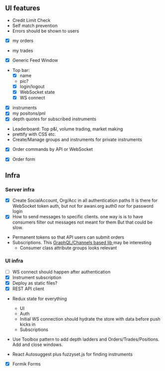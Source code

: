 ## UI features
  - Credit Limit Check
  - Self match prevention
  - Errors should be shown to users
  - [x] my orders
  - my trades
  - [x] Generic Feed Window
  - Top bar:
    - [x] name
    - pic?
    - [x] login/logout
    - [x] WebSocket state
    - [x] WS connect
  - [x] instruments
  - [x] my positons/pnl
  - [x] depth quotes for subscribed instruments
  - Leaderboard: Top p&l, volume trading, market making
  - prettify with CSS etc.
  - Create/Manage groups and instruments for private instruments

- [x] Order commands by API or WebSocket

- [x] Order form 

## Infra

### Server infra
- [x] Create SocialAccount, Org/Acc in all authentication paths
  It is there for WebSocket token auth, but not for awani.org auth0 nor for password login
- [x] How to send messages to specific clients. one way is
  is to have consumers filter out messages not meant for them
  But that could be slow. 
- Permanent tokens so that API users can submit orders
- Subscriptions. This [GraphQL/Channels based lib ](https://github.com/eamigo86/graphene-django-subscriptions) may be interesting
  + Consumer class attribute groups looks relevant

### UI infra

- [ ] WS connect should happen after authentication
- [x] Instrument subscription
- [x] Deploy as static files? 
- [x] REST API client

- Redux state for everything

  - UI
  - Auth
  - Initial WS connection should hydrate the store with data before      push kicks in
  - Subscriptions

- Use Toolbox pattern to add depth ladders and Orders/Trades/Positions. Add and close windows.
- React Autosuggest plus fuzzyset.js  for finding instruments
- [x] Formik Forms

